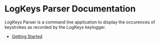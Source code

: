 # LogKeys Parser Documentation

LogKeys Parser is a command line application to display the occurences of keystrokes as recorded by the LogKeys keylogger.

- [Getting Started](./1_getting_started.md)

